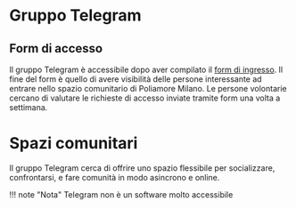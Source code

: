 # Gruppo Telegram

## Form di accesso

Il gruppo Telegram è accessibile dopo aver compilato il [form di ingresso](https://docs.google.com/forms/d/e/1FAIpQLSdOwPKFY_ykajCTlHAIvjer4ddGqzz2m3fjaAnNtc7d2CDIog/viewform).
Il fine del form è quello di avere visibilità delle persone interessante ad entrare nello spazio comunitario di Poliamore Milano.
Le persone volontarie cercano di valutare le richieste di accesso inviate tramite form una volta a settimana.

# Spazi comunitari

Il gruppo Telegram cerca di offrire uno spazio flessibile per socializzare, confrontarsi, e fare comunità in modo asincrono e online.

!!! note "Nota"
    Telegram non è un software molto accessibile